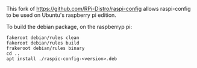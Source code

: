 This fork of https://github.com/RPi-Distro/raspi-config allows raspi-config to be used on Ubuntu's raspberry pi edition.

To build the debian package, on the raspberryp pi:
```
fakeroot debian/rules clean
fakeroot debian/rules build
frakeroot debian/rules binary
cd ..
apt install ./raspic-config-<version>.deb
